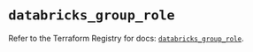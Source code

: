# `databricks_group_role`

Refer to the Terraform Registry for docs: [`databricks_group_role`](https://registry.terraform.io/providers/databricks/databricks/1.37.1/docs/resources/group_role).
